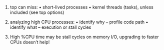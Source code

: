 
1. top can miss:
   • short-lived processes
   • kernel threads (tasks), unless included (see top options)

2. analyzing high CPU processes:
   • identify why – profile code path
   • identify what – execution or stall cycles

3. High %CPU time may be stall cycles on memory I/O, upgrading to faster CPUs doesn’t help!